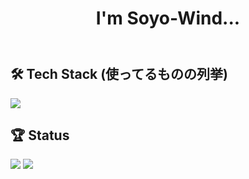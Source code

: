 <header>
  <h1 align="center">I'm Soyo-Wind...</h1>
</header>

<main>

  ## 🛠️ **Tech Stack** (使ってるものの列挙)
<img src="https://skillicons.dev/icons?i=vscode,github,raspberrypi,cs,arduino,html,obsidian" />

## 🏆 **Status**
<div align="left">
  <img src="https://github-readme-stats.vercel.app/api?username=Soyo-Wind&count_private=true&show_icons=true&count_private=true" />
  <img src="https://github-readme-stats.vercel.app/api/top-langs/?username=Soyo-Wind&count_private=true" />
</div>

</main>
